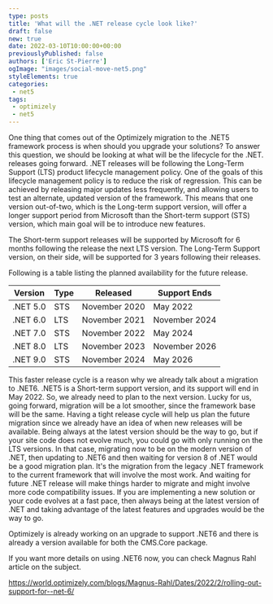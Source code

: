 ```yaml
---
type: posts
title: 'What will the .NET release cycle look like?'
draft: false
new: true
date: 2022-03-10T10:00:00+00:00
previouslyPublished: false
authors: ['Eric St-Pierre']
ogImage: "images/social-move-net5.png"
styleElements: true
categories:
 - net5
tags:
 - optimizely
 - net5
---
```


One thing that comes out of the Optimizely migration to the .NET5 framework process is when should you upgrade your solutions? To answer this question, we should be looking at what will be the lifecycle for the .NET. releases going forward.  .NET releases will be following the Long-Term Support (LTS) product lifecycle management policy.  One of the goals of this lifecycle management policy is to reduce the risk of regression.  This can be achieved by releasing major updates less frequently, and allowing users to test an alternate, updated version of the framework.  This means that one version out-of-two, which is the Long-term support version, will offer a longer support period from Microsoft than the Short-term support (STS) version, which main goal will be to introduce new features.

The Short-term support releases will be supported by Microsoft for 6 months following the release the next LTS version.  The Long-Term Support version, on their side, will be supported for 3 years following their releases.

Following is a table listing the planned availability for the future release.

| Version  | Type | Released       | Support Ends  |
|----------|------|----------------|---------------|
| .NET 5.0 | STS  | November  2020 | May 2022      |
| .NET 6.0 | LTS  | November 2021  | November 2024 |
| .NET 7.0 | STS  | November 2022  | May 2024      |
| .NET 8.0 | LTS  | November 2023  | November 2026 |
| .NET 9.0 | STS  | November 2024  | May 2026      |

This faster release cycle is a reason why we already talk about a migration to .NET6.  .NET5 is a Short-term support version, and its support will end in May 2022.  So, we already need to plan to the next version.  Lucky for us, going forward, migration will be a lot smoother, since the framework base will be the same.  Having a tight release cycle will help us plan the future migration since we already have an idea of when new releases will be available.  Being always at the latest version should be the way to go, but if your site code does not evolve much, you could go with only running on the LTS versions.  In that case, migrating now to be on the modern version of .NET, then updating to .NET6 and then waiting for version 8 of .NET would be a good migration plan.  It's the migration from the legacy .NET framework to the current framework that will involve the most work.  And waiting for future .NET release will make things harder to migrate and might involve more code compatibility issues. If you are implementing a new solution or your code evolves at a fast pace, then always being at the latest version of .NET and taking advantage of the latest features and upgrades would be the way to go.

Optimizely is already working on an upgrade to support .NET6 and there is already a version available for both the CMS.Core package.

If you want more details on using .NET6 now, you can check Magnus Rahl article on the subject.

https://world.optimizely.com/blogs/Magnus-Rahl/Dates/2022/2/rolling-out-support-for--net-6/

